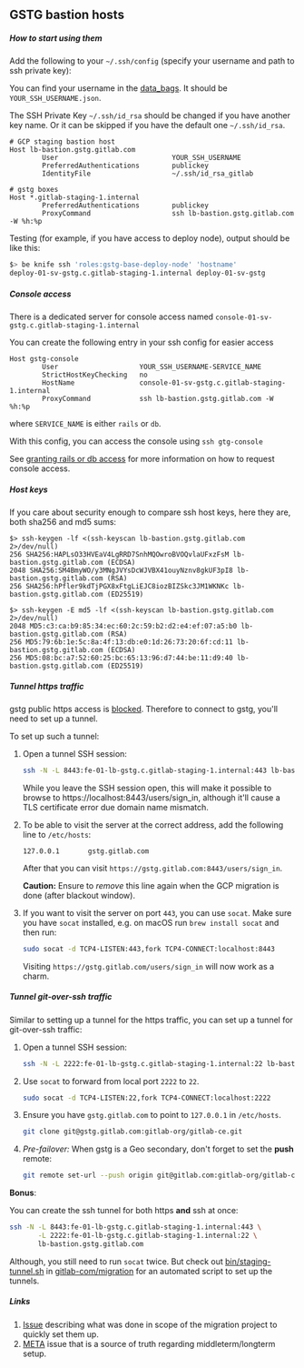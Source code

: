 ## GSTG bastion hosts

##### How to start using them
Add the following to your `~/.ssh/config` (specify your username and path to ssh private key):

You can find your username in the [data_bags](https://gitlab.com/gitlab-com/gl-infra/chef-repo/-/tree/master/data_bags/users). It should
be `YOUR_SSH_USERNAME.json`.

The SSH Private Key `~/.ssh/id_rsa` should be changed if you have another key name. Or it can be skipped if you have the default one `~/.ssh/id_rsa`.

```
# GCP staging bastion host
Host lb-bastion.gstg.gitlab.com
        User                            YOUR_SSH_USERNAME
        PreferredAuthentications        publickey
        IdentityFile                    ~/.ssh/id_rsa_gitlab       

# gstg boxes
Host *.gitlab-staging-1.internal
        PreferredAuthentications        publickey
        ProxyCommand                    ssh lb-bastion.gstg.gitlab.com -W %h:%p
```

Testing (for example, if you have access to deploy node), output should be like this:
```bash
$> be knife ssh 'roles:gstg-base-deploy-node' 'hostname'
deploy-01-sv-gstg.c.gitlab-staging-1.internal deploy-01-sv-gstg
```
##### Console access

There is a dedicated server for console access named
`console-01-sv-gstg.c.gitlab-staging-1.internal`

You can create the following entry in your ssh config for easier access

```
Host gstg-console
        User                    YOUR_SSH_USERNAME-SERVICE_NAME
        StrictHostKeyChecking   no
        HostName                console-01-sv-gstg.c.gitlab-staging-1.internal
        ProxyCommand            ssh lb-bastion.gstg.gitlab.com -W %h:%p
```
where `SERVICE_NAME` is either `rails` or `db`.

With this config, you can access the console using `ssh gtg-console`

See [granting rails or db access](../uncategorized/granting-rails-or-db-access.md) for more
information on how to request console access.

##### Host keys
If you care about security enough to compare ssh host keys, here they are, both sha256 and md5 sums:
```
$> ssh-keygen -lf <(ssh-keyscan lb-bastion.gstg.gitlab.com 2>/dev/null)
256 SHA256:HAPLsO33HVEaV4LgRRD7SnhMQOwroBVOQvlaUFxzFsM lb-bastion.gstg.gitlab.com (ECDSA)
2048 SHA256:SM4BmyWO/y3MNgJVYsDcWJVBX41ouyNznv8gkUF3pI8 lb-bastion.gstg.gitlab.com (RSA)
256 SHA256:hPfler9kdTjPGX8xFtgLiEJC8iozBIZSkc3JM1WKNKc lb-bastion.gstg.gitlab.com (ED25519)

$> ssh-keygen -E md5 -lf <(ssh-keyscan lb-bastion.gstg.gitlab.com 2>/dev/null)
2048 MD5:c3:ca:b9:85:34:ec:60:2c:59:b2:d2:e4:ef:07:a5:b0 lb-bastion.gstg.gitlab.com (RSA)
256 MD5:79:6b:1e:5c:8a:4f:13:db:e0:1d:26:73:20:6f:cd:11 lb-bastion.gstg.gitlab.com (ECDSA)
256 MD5:08:bc:a7:52:60:25:bc:65:13:96:d7:44:be:11:d9:40 lb-bastion.gstg.gitlab.com (ED25519)
```

##### Tunnel https traffic

gstg public https access is [blocked](https://gitlab.com/gitlab-com/migration/issues/509).
Therefore to connect to gstg, you'll need to set up a tunnel.

To set up such a tunnel:

1. Open a tunnel SSH session:

    ```sh
    ssh -N -L 8443:fe-01-lb-gstg.c.gitlab-staging-1.internal:443 lb-bastion.gstg.gitlab.com
    ```

    While you leave the SSH session open, this will make it possible to browse to https://localhost:8443/users/sign_in,
    although it'll cause a TLS certificate error due domain name mismatch.

1. To be able to visit the server at the correct address, add the following line to `/etc/hosts`:

    ```
    127.0.0.1       gstg.gitlab.com
    ```

    After that you can visit `https://gstg.gitlab.com:8443/users/sign_in`.

    **Caution:** Ensure to _remove_ this line again when the GCP migration is done (after blackout window).

1. If you want to visit the server on port `443`, you can use `socat`.
    Make sure you have `socat` installed, e.g. on macOS run `brew install socat` and then run:

    ```sh
    sudo socat -d TCP4-LISTEN:443,fork TCP4-CONNECT:localhost:8443
    ```

    Visiting `https://gstg.gitlab.com/users/sign_in` will now work as a charm.

##### Tunnel git-over-ssh traffic

Similar to setting up a tunnel for the https traffic, you can set up a
tunnel for git-over-ssh traffic:

1. Open a tunnel SSH session:

    ```sh
    ssh -N -L 2222:fe-01-lb-gstg.c.gitlab-staging-1.internal:22 lb-bastion.gstg.gitlab.com
    ```

1. Use `socat` to forward from local port `2222` to `22`.

    ```sh
    sudo socat -d TCP4-LISTEN:22,fork TCP4-CONNECT:localhost:2222
    ```

1. Ensure you have `gstg.gitlab.com` to point to `127.0.0.1` in `/etc/hosts`.

    ```sh
    git clone git@gstg.gitlab.com:gitlab-org/gitlab-ce.git
    ```

1. _Pre-failover:_ When gstg is a Geo secondary, don't forget to set the **push** remote:

    ```sh
    git remote set-url --push origin git@gitlab.com:gitlab-org/gitlab-ce.git
    ```

**Bonus**:

You can create the ssh tunnel for both https **and** ssh at once:

```sh
ssh -N -L 8443:fe-01-lb-gstg.c.gitlab-staging-1.internal:443 \
       -L 2222:fe-01-lb-gstg.c.gitlab-staging-1.internal:22 \
       lb-bastion.gstg.gitlab.com
```

Although, you still need to run `socat` twice. But check out
[bin/staging-tunnel.sh](https://gitlab.com/gitlab-com/migration/blob/master/bin/staging-tunnel.sh)
in [gitlab-com/migration](https://gitlab.com/gitlab-com/migration/) for an automated script to set up the tunnels.

##### Links
 1. [Issue](https://gitlab.com/gitlab-com/migration/issues/299) describing what was done in scope of the migration project to quickly set them up.
 1. [META](https://gitlab.com/gitlab-com/gl-infra/reliability/-/issues/3995) issue that is a source of truth regarding middleterm/longterm setup.
